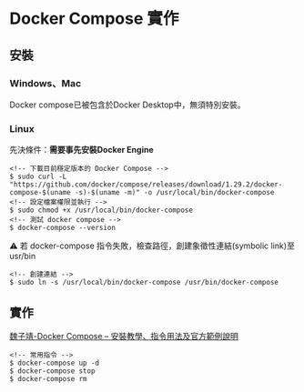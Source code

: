 # Docker Compose 實作

## 安裝

### Windows、Mac
  
Docker compose已被包含於Docker Desktop中，無須特別安裝。

### Linux

先決條件：**需要事先安裝Docker Engine**

``` code=bash
<!-- 下載目前穩定版本的 Docker Compose -->
$ sudo curl -L "https://github.com/docker/compose/releases/download/1.29.2/docker-compose-$(uname -s)-$(uname -m)" -o /usr/local/bin/docker-compose
<!-- 設定檔案權限並執行 -->
$ sudo chmod +x /usr/local/bin/docker-compose
<!-- 測試 docker compose -->
$ docker-compose --version
```

:warning: 若 docker-compose 指令失敗，檢查路徑，創建象徵性連結(symbolic link)至 usr/bin

```code=bash
<!-- 創建連結 -->
$ sudo ln -s /usr/local/bin/docker-compose /usr/bin/docker-compose
```

## 實作

[魏子靖-Docker Compose – 安裝教學、指令用法及官方範例說明](https://www.jinnsblog.com/2020/12/docker-compose-tutorial.html)

``` code=bash
<!-- 常用指令 -->
$ docker-compose up -d
$ docker-compose stop
$ docker-compose rm
```
